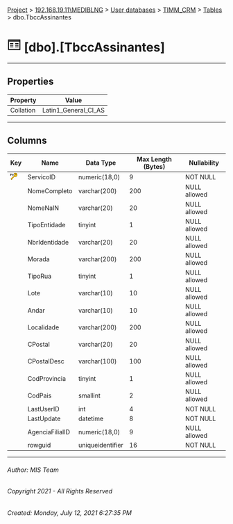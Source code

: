 #### 

[Project](../../../../index.md) > [192.168.19.11\\MEDIBLNG](../../../index.md) > [User databases](../../index.md) > [TIMM_CRM](../index.md) > [Tables](Tables.md) > dbo.TbccAssinantes

# ![Tables](../../../../Images/Table32.png) [dbo].[TbccAssinantes]

---

## <a name="#properties"></a>Properties

| Property | Value |
|---|---|
| Collation | Latin1_General_CI_AS |


---

## <a name="#columns"></a>Columns

| Key | Name | Data Type | Max Length (Bytes) | Nullability |
|---|---|---|---|---|
| [![Primary Key PK_TbccAssinantes_1: ServicoID](../../../../Images/pk.png)](#indexes) | ServicoID | numeric(18,0) | 9 | NOT NULL |
|  | NomeCompleto | varchar(200) | 200 | NULL allowed |
|  | NomeNaIN | varchar(20) | 20 | NULL allowed |
|  | TipoEntidade | tinyint | 1 | NULL allowed |
|  | NbrIdentidade | varchar(20) | 20 | NULL allowed |
|  | Morada | varchar(200) | 200 | NULL allowed |
|  | TipoRua | tinyint | 1 | NULL allowed |
|  | Lote | varchar(10) | 10 | NULL allowed |
|  | Andar | varchar(10) | 10 | NULL allowed |
|  | Localidade | varchar(200) | 200 | NULL allowed |
|  | CPostal | varchar(20) | 20 | NULL allowed |
|  | CPostalDesc | varchar(100) | 100 | NULL allowed |
|  | CodProvincia | tinyint | 1 | NULL allowed |
|  | CodPais | smallint | 2 | NULL allowed |
|  | LastUserID | int | 4 | NOT NULL |
|  | LastUpdate | datetime | 8 | NOT NULL |
|  | AgenciaFilialID | numeric(18,0) | 9 | NULL allowed |
|  | rowguid | uniqueidentifier | 16 | NOT NULL |


---

###### Author:  MIS Team

###### Copyright 2021 - All Rights Reserved

###### Created: Monday, July 12, 2021 6:27:35 PM

